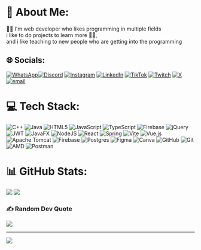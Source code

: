 # 💫 About Me:
🧑‍💻 I'm  web developer who likes programming in multiple fields<br>i like to do projects to learn more 🧑‍🏫,<br>and i like teaching to new people who are getting  into the programming 


## 🌐 Socials:
[![WhatsApp](https://img.shields.io/badge/WhatsApp-%2325D366.svg?logo=whatsapp&logoColor=white)](https://api.whatsapp.com/send/?phone=%2B573014892839&text&type=phone_number&app_absent=0)[![Discord](https://img.shields.io/badge/Discord-%237289DA.svg?logo=discord&logoColor=white)](https://discord.gg/akiiih) [![Instagram](https://img.shields.io/badge/Instagram-%23E4405F.svg?logo=Instagram&logoColor=white)](https://instagram.com/khrismobile) [![LinkedIn](https://img.shields.io/badge/LinkedIn-%230077B5.svg?logo=linkedin&logoColor=white)](https://linkedin.com/in/andres-garcia-sierra) [![TikTok](https://img.shields.io/badge/TikTok-%23000000.svg?logo=TikTok&logoColor=white)](https://tiktok.com/@crisakiii) [![Twitch](https://img.shields.io/badge/Twitch-%239146FF.svg?logo=Twitch&logoColor=white)](https://twitch.tv/akinorihk) [![X](https://img.shields.io/badge/X-black.svg?logo=X&logoColor=white)](https://x.com/KhrisAkiii) [![email](https://img.shields.io/badge/Email-D14836?logo=gmail&logoColor=white)](mailto:garciasierrandres@gmail.com) 

# 💻 Tech Stack:
![C++](https://img.shields.io/badge/c++-%2300599C.svg?style=flat-square&logo=c%2B%2B&logoColor=white) ![Java](https://img.shields.io/badge/java-%23ED8B00.svg?style=flat-square&logo=openjdk&logoColor=white) ![HTML5](https://img.shields.io/badge/html5-%23E34F26.svg?style=flat-square&logo=html5&logoColor=white) ![JavaScript](https://img.shields.io/badge/javascript-%23323330.svg?style=flat-square&logo=javascript&logoColor=%23F7DF1E) ![TypeScript](https://img.shields.io/badge/typescript-%23007ACC.svg?style=flat-square&logo=typescript&logoColor=white) ![Firebase](https://img.shields.io/badge/firebase-%23039BE5.svg?style=flat-square&logo=firebase) ![jQuery](https://img.shields.io/badge/jquery-%230769AD.svg?style=flat-square&logo=jquery&logoColor=white) ![JWT](https://img.shields.io/badge/JWT-black?style=flat-square&logo=JSON%20web%20tokens) ![JavaFX](https://img.shields.io/badge/javafx-%23FF0000.svg?style=flat-square&logo=javafx&logoColor=white) ![NodeJS](https://img.shields.io/badge/node.js-6DA55F?style=flat-square&logo=node.js&logoColor=white) ![React](https://img.shields.io/badge/react-%2320232a.svg?style=flat-square&logo=react&logoColor=%2361DAFB) ![Spring](https://img.shields.io/badge/spring-%236DB33F.svg?style=flat-square&logo=spring&logoColor=white) ![Vite](https://img.shields.io/badge/vite-%23646CFF.svg?style=flat-square&logo=vite&logoColor=white) ![Vue.js](https://img.shields.io/badge/vue.js-%2335495e.svg?style=flat-square&logo=vuedotjs&logoColor=%234FC08D) ![Apache Tomcat](https://img.shields.io/badge/apache%20tomcat-%23F8DC75.svg?style=flat-square&logo=apache-tomcat&logoColor=black) ![Firebase](https://img.shields.io/badge/firebase-a08021?style=flat-square&logo=firebase&logoColor=ffcd34) ![Postgres](https://img.shields.io/badge/postgres-%23316192.svg?style=flat-square&logo=postgresql&logoColor=white) ![Figma](https://img.shields.io/badge/figma-%23F24E1E.svg?style=flat-square&logo=figma&logoColor=white) ![Canva](https://img.shields.io/badge/Canva-%2300C4CC.svg?style=flat-square&logo=Canva&logoColor=white) ![GitHub](https://img.shields.io/badge/github-%23121011.svg?style=flat-square&logo=github&logoColor=white) ![Git](https://img.shields.io/badge/git-%23F05033.svg?style=flat-square&logo=git&logoColor=white) ![AMD](https://img.shields.io/badge/AMD-%23000000.svg?style=flat-square&logo=amd&logoColor=white) ![Postman](https://img.shields.io/badge/Postman-FF6C37?style=flat-square&logo=postman&logoColor=white)
# 📊 GitHub Stats:
![](https://github-readme-stats.vercel.app/api?username=Akiii-lab&theme=gruvbox&hide_border=false&include_all_commits=false&count_private=false) ![](https://github-readme-stats.vercel.app/api/top-langs/?username=Akiii-lab&theme=gruvbox&hide_border=false&include_all_commits=false&count_private=false&layout=compact)

### ✍️ Random Dev Quote
![](https://quotes-github-readme.vercel.app/api?type=horizontal&theme=gruvbox)

---
[![](https://visitcount.itsvg.in/api?id=Akiii-lab&icon=0&color=7)](https://visitcount.itsvg.in)
